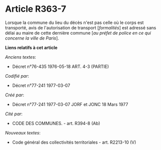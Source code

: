 # Article R363-7

Lorsque la commune du lieu du décès n'est pas celle où le corps est transporté, avis de l'autorisation de transport
[*formalités*] est adressé sans délai au maire de cette dernière commune [*au préfet de police en ce qui concerne la ville de
Paris*].

**Liens relatifs à cet article**

_Anciens textes_:

  - Décret n°76-435 1976-05-18 ART. 4-3 (PARTIE)

_Codifié par_:

  - Décret n°77-241 1977-03-07

_Créé par_:

  - Décret n°77-241 1977-03-07 JORF et JONC 18 Mars 1977

_Cité par_:

  - CODE DES COMMUNES. - art. R394-8 (Ab)

_Nouveaux textes_:

  - Code général des collectivités territoriales - art. R2213-10 (V)
